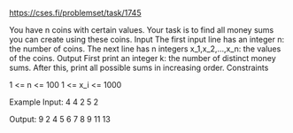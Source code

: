 https://cses.fi/problemset/task/1745

You have n coins with certain values. Your task is to find all money sums you can create using these coins.
Input
The first input line has an integer n: the number of coins.
The next line has n integers x_1,x_2,...,x_n: the values of the coins.
Output
First print an integer k: the number of distinct money sums. After this, print all possible sums in increasing order.
Constraints

1 <= n <= 100
1 <= x_i <= 1000

Example
Input:
4
4 2 5 2

Output:
9
2 4 5 6 7 8 9 11 13